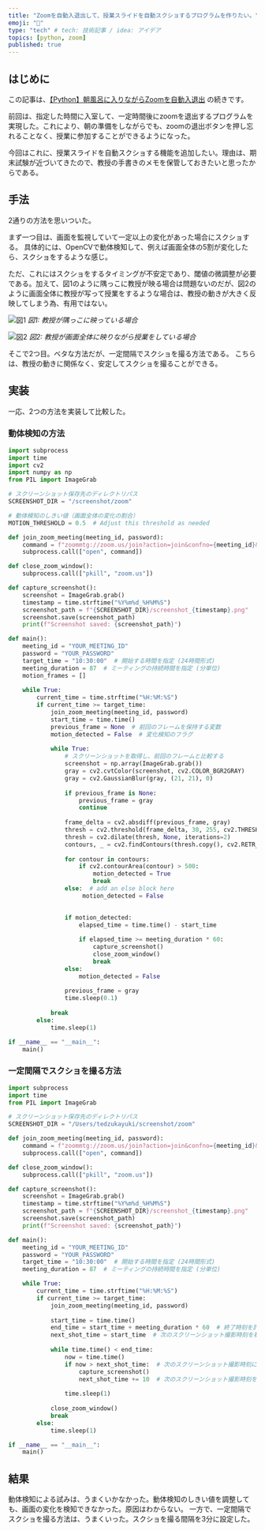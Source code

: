 ```yaml
---
title: "Zoomを自動入退出して、授業スライドを自動スクショするプログラムを作りたい。"
emoji: "🐥"
type: "tech" # tech: 技術記事 / idea: アイデア
topics: [python, zoom]
published: true
---
```


## はじめに
この記事は、[【Python】朝風呂に入りながらZoomを自動入退出](https://zenn.dev/yukitezuka/articles/53ffd07749d0ec) の続きです。

前回は、指定した時間に入室して、一定時間後にzoomを退出するプログラムを実現した。これにより、朝の準備をしながらでも、zoomの退出ボタンを押し忘れることなく、授業に参加することができるようになった。

今回はこれに、授業スライドを自動スクショする機能を追加したい。理由は、期末試験が近づいてきたので、教授の手書きのメモを保管しておきたいと思ったからである。

## 手法
2通りの方法を思いついた。

まず一つ目は、画面を監視していて一定以上の変化があった場合にスクショする。
具体的には、OpenCVで動体検知して、例えば画面全体の5割が変化したら、スクショをするような感じ。

ただ、これにはスクショをするタイミングが不安定であり、閾値の微調整が必要である。加えて、図1のように隅っこに教授が映る場合は問題ないのだが、図2のように画面全体に教授が写って授業をするような場合は、教授の動きが大きく反映してしまう為、有用ではない。

![図1](/images/885ab465c79658/fig1.jpg)
*図1: 教授が隅っこに映っている場合*

![図2](/images/885ab465c79658/fig2.jpg)
*図2: 教授が画面全体に映りながら授業をしている場合*


そこで2つ目。ベタな方法だが、一定間隔でスクショを撮る方法である。
こちらは、教授の動きに関係なく、安定してスクショを撮ることができる。

## 実装
一応、2つの方法を実装して比較した。
### 動体検知の方法
```python
import subprocess
import time
import cv2
import numpy as np
from PIL import ImageGrab

# スクリーンショット保存先のディレクトリパス
SCREENSHOT_DIR = "/screenshot/zoom"

# 動体検知のしきい値（画面全体の変化の割合）
MOTION_THRESHOLD = 0.5  # Adjust this threshold as needed

def join_zoom_meeting(meeting_id, password):
    command = f"zoommtg://zoom.us/join?action=join&confno={meeting_id}&pwd={password}"
    subprocess.call(["open", command])

def close_zoom_window():
    subprocess.call(["pkill", "zoom.us"])

def capture_screenshot():
    screenshot = ImageGrab.grab()
    timestamp = time.strftime("%Y%m%d_%H%M%S")
    screenshot_path = f"{SCREENSHOT_DIR}/screenshot_{timestamp}.png"
    screenshot.save(screenshot_path)
    print(f"Screenshot saved: {screenshot_path}")

def main():
    meeting_id = "YOUR_MEETING_ID"
    password = "YOUR_PASSWORD"
    target_time = "10:30:00"  # 開始する時間を指定 (24時間形式)
    meeting_duration = 87  # ミーティングの持続時間を指定 (分単位)
    motion_frames = []
    
    while True:
        current_time = time.strftime("%H:%M:%S")
        if current_time >= target_time:
            join_zoom_meeting(meeting_id, password)
            start_time = time.time()
            previous_frame = None  # 前回のフレームを保持する変数
            motion_detected = False  # 変化検知のフラグ
            
            while True:
                # スクリーンショットを取得し、前回のフレームと比較する
                screenshot = np.array(ImageGrab.grab())
                gray = cv2.cvtColor(screenshot, cv2.COLOR_BGR2GRAY)
                gray = cv2.GaussianBlur(gray, (21, 21), 0)
                
                if previous_frame is None:
                    previous_frame = gray
                    continue
                
                frame_delta = cv2.absdiff(previous_frame, gray)
                thresh = cv2.threshold(frame_delta, 30, 255, cv2.THRESH_BINARY)[1]
                thresh = cv2.dilate(thresh, None, iterations=2)
                contours, _ = cv2.findContours(thresh.copy(), cv2.RETR_EXTERNAL, cv2.CHAIN_APPROX_SIMPLE)
                
                for contour in contours:
                    if cv2.contourArea(contour) > 500:
                        motion_detected = True
                        break
                else:  # add an else block here
                     motion_detected = False

                
                if motion_detected:
                    elapsed_time = time.time() - start_time
                    
                    if elapsed_time >= meeting_duration * 60:
                        capture_screenshot()
                        close_zoom_window()
                        break
                else:
                    motion_detected = False
                
                previous_frame = gray
                time.sleep(0.1)
            
            break
        else:
            time.sleep(1)

if __name__ == "__main__":
    main()

```

### 一定間隔でスクショを撮る方法
```python
import subprocess
import time
from PIL import ImageGrab

# スクリーンショット保存先のディレクトリパス
SCREENSHOT_DIR = "/Users/tedzukayuki/screenshot/zoom"

def join_zoom_meeting(meeting_id, password):
    command = f"zoommtg://zoom.us/join?action=join&confno={meeting_id}&pwd={password}"
    subprocess.call(["open", command])

def close_zoom_window():
    subprocess.call(["pkill", "zoom.us"])

def capture_screenshot():
    screenshot = ImageGrab.grab()
    timestamp = time.strftime("%Y%m%d_%H%M%S")
    screenshot_path = f"{SCREENSHOT_DIR}/screenshot_{timestamp}.png"
    screenshot.save(screenshot_path)
    print(f"Screenshot saved: {screenshot_path}")

def main():
    meeting_id = "YOUR_MEETING_ID"
    password = "YOUR_PASSWORD"
    target_time = "10:30:00"  # 開始する時間を指定 (24時間形式)
    meeting_duration = 87  # ミーティングの持続時間を指定 (分単位)

    while True:
        current_time = time.strftime("%H:%M:%S")
        if current_time >= target_time:
            join_zoom_meeting(meeting_id, password)
            
            start_time = time.time()
            end_time = start_time + meeting_duration * 60  # 終了時刻を計算
            next_shot_time = start_time  # 次のスクリーンショット撮影時刻を初期化
            
            while time.time() < end_time:
                now = time.time()
                if now > next_shot_time:  # 次のスクリーンショット撮影時刻になったら撮影
                    capture_screenshot()
                    next_shot_time += 10  # 次のスクリーンショット撮影時刻を3分後に設定
                
                time.sleep(1)
            
            close_zoom_window()
            break
        else:
            time.sleep(1)

if __name__ == "__main__":
    main()
```
## 結果
動体検知による試みは、うまくいかなかった。動体検知のしきい値を調整しても、画面の変化を検知できなかった。原因はわからない。
一方で、一定間隔でスクショを撮る方法は、うまくいった。スクショを撮る間隔を3分に設定した。
